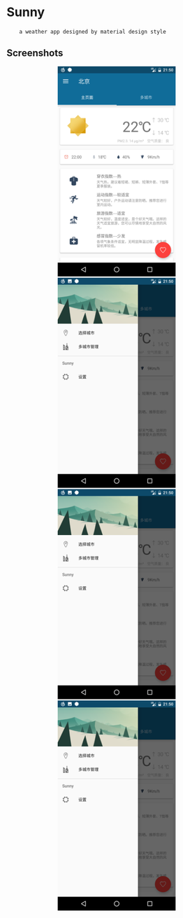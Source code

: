 # Sunny
        a weather app designed by material design style

## Screenshots
<div align="center">
<img src="https://raw.githubusercontent.com/FrankHongS/Sunny/master/screenshots/Screenshot_20170919-215045.png" width="270" height="480"/>
<img src="https://raw.githubusercontent.com/FrankHongS/Sunny/master/screenshots/Screenshot_20170919-215051.png" width="270" height="480"/>
<img src="https://raw.githubusercontent.com/FrankHongS/Sunny/master/screenshots/Screenshot_20170919-215051.png" width="270" height="480"/>
<img src="https://raw.githubusercontent.com/FrankHongS/Sunny/master/screenshots/Screenshot_20170919-215051.png" width="270" height="480"/>
</div>
